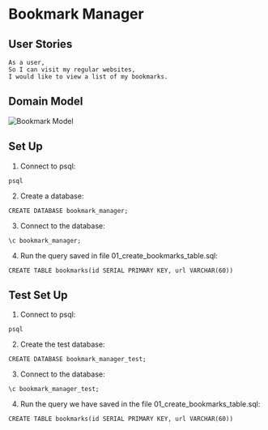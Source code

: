 # Bookmark Manager

## User Stories

```
As a user,
So I can visit my regular websites,
I would like to view a list of my bookmarks.
```

## Domain Model

![Bookmark Model](https://i.imgur.com/B05akBC.png)

## Set Up

1. Connect to psql:
```
psql
```
2. Create a database:
```
CREATE DATABASE bookmark_manager;
```
3. Connect to the database:
```
\c bookmark_manager;
```
4. Run the query saved in file 01_create_bookmarks_table.sql:
```
CREATE TABLE bookmarks(id SERIAL PRIMARY KEY, url VARCHAR(60))
```

## Test Set Up

1. Connect to psql:
```
psql
```
2. Create the test database:
```
CREATE DATABASE bookmark_manager_test;
```
3. Connect to the database:
```
\c bookmark_manager_test;
```
4. Run the query we have saved in the file 01_create_bookmarks_table.sql:
```
CREATE TABLE bookmarks(id SERIAL PRIMARY KEY, url VARCHAR(60))
```